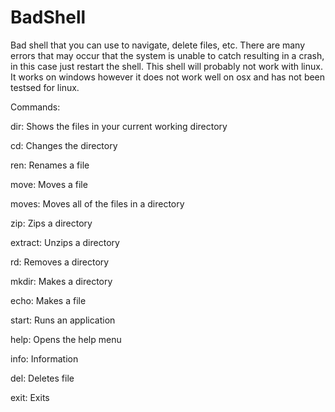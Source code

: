# BadShell
Bad shell that you can use to navigate, delete files, etc.
There are many errors that may occur that the system is unable to catch resulting in a crash, in this case just restart the shell. This shell will probably not work with linux. It works on windows however it does not work well on osx and has not been testsed for linux.

Commands:

dir: Shows the files in your current working directory

cd: Changes the directory

ren: Renames a file

move: Moves a file

moves: Moves all of the files in a directory

zip: Zips a directory

extract: Unzips a directory

rd: Removes a directory

mkdir: Makes a directory 

echo: Makes a file

start: Runs an application

help: Opens the help menu

info: Information

del: Deletes file

exit: Exits
